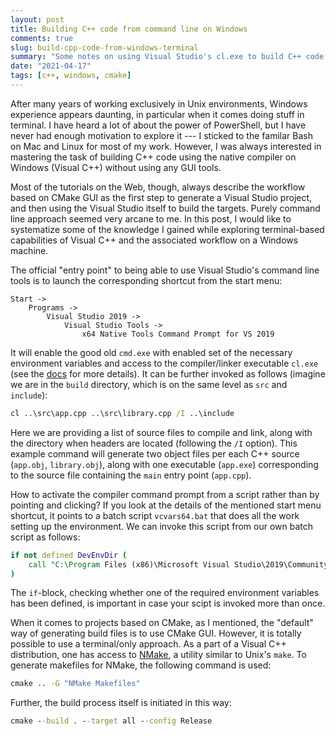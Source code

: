 ```yaml
---
layout: post
title: Building C++ code from command line on Windows
comments: true
slug: build-cpp-code-from-windows-terminal
summary: "Some notes on using Visual Studio's cl.exe to build C++ code from a terminal on Windows."
date: "2021-04-17"
tags: [c++, windows, cmake]
---
```


After many years of working exclusively in Unix environments, Windows experience appears daunting, in particular when it comes doing stuff in terminal. I have heard a lot of about the power of PowerShell, but I have never had enough motivation to explore it --- I sticked to the familar Bash on Mac and Linux for most of my work. However, I was always interested in mastering the task of building C++ code using the native compiler on Windows (Visual C++) without using any GUI tools. 

Most of the tutorials on the Web, though, always describe the workflow based on CMake GUI as the first step to generate a Visual Studio project, and then using the Visual Studio itself to build the targets. Purely command line approach seemed very arcane to me. In this post, I would like to systematize some of the knowledge I gained while exploring terminal-based capabilities of Visual C++ and the associated workflow on a Windows machine. 

The official "entry point" to being able to use Visual Studio's command line tools is to launch the corresponding shortcut from the start menu:

```
Start -> 
    Programs -> 
        Visual Studio 2019 -> 
            Visual Studio Tools -> 
                x64 Native Tools Command Prompt for VS 2019
```

It will enable the good old `cmd.exe` with enabled set of the necessary environment variables and access to the compiler/linker executable `cl.exe` (see the [docs](https://docs.microsoft.com/en-us/cpp/build/reference/compiler-options) for more details). It can be further invoked as follows (imagine we are in the `build` directory, which is on the same level as `src` and `include`):

```cmd
cl ..\src\app.cpp ..\src\library.cpp /I ..\include
```

Here we are providing a list of source files to compile and link, along with the directory when headers are located (following the `/I` option). This example command will generate two object files per each C++ source (`app.obj`, `library.obj`), along with one executable (`app.exe`) corresponding to the source file containing the `main` entry point (`app.cpp`).

How to activate the compiler command prompt from a script rather than by pointing and clicking? If you look at the details of the mentioned start menu shortcut, it points to a batch script `vcvars64.bat` that does all the work setting up the environment. We can invoke this script from our own batch script as follows:

```bat
if not defined DevEnvDir (
    call "C:\Program Files (x86)\Microsoft Visual Studio\2019\Community\VC\Auxiliary\Build\vcvars64.bat"
)
```

The `if`-block, checking whether one of the required environment variables has been defined, is important in case your scipt is invoked more than once. 

When it comes to projects based on CMake, as I mentioned, the "default" way of generating build files is to use CMake GUI. However, it is totally possible to use a terminal/only approach. As a part of a Visual C++ distribution, one has access to [NMake](https://docs.microsoft.com/en-us/cpp/build/reference/nmake-reference), a utility similar to Unix's `make`. To generate makefiles for NMake, the following command is used:

```cmd
cmake .. -G "NMake Makefiles"
```

Further, the build process itself is initiated in this way:

```cmd
cmake --build . --target all --config Release
```



